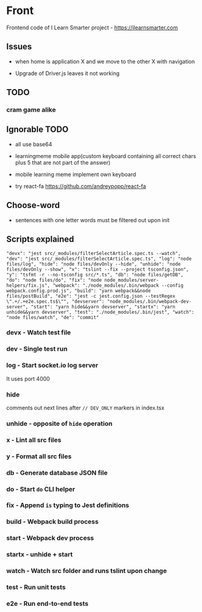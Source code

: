 # Front

Frontend code of I Learn Smarter project - https://ilearnsmarter.com

## Issues

- when home is application X and we move to the other X with navigation

- Upgrade of Driver.js leaves it not working

## TODO

### cram game alike

## Ignorable TODO

- all use base64

- learningmeme mobile app(custom keyboard containing all correct chars plus 5 that are not part of the answer)

- mobile learning meme implement own keyboard

- try react-fa https://github.com/andreypopp/react-fa

## Choose-word

- sentences with one letter words must be filtered out upon init

## Scripts explained

`
"devx": "jest src/_modules/filterSelectArticle.spec.ts --watch",
"dev": "jest src/_modules/filterSelectArticle.spec.ts",
"log": "node files/log",
"hide": "node files/devOnly --hide",
"unhide": "node files/devOnly --show",
"x": "tslint --fix --project tsconfig.json",
"y": "tsfmt -r --no-tsconfig src/*.ts",
"db": "node files/getDB",
"do": "node files/do",
"fix": "node node_modules/server-helpers/fix.js",
"webpack": "./node_modules/.bin/webpack --config webpack.config.prod.js",
"build": "yarn webpack&&node files/postBuild",
"e2e": "jest -c jest.config.json --testRegex \".+/.+e2e.spec.ts$\"",
"devserver": "node_modules/.bin/webpack-dev-server",
"start": "yarn hide&&yarn devserver",
"startx": "yarn unhide&&yarn devserver",
"test": "./node_modules/.bin/jest",
"watch": "node files/watch",
"de": "commit"
`

### devx - Watch test file

### dev - Single test run

### log - Start socket.io log server

It uses port 4000

### hide

comments out next lines after `// DEV_ONLY` markers in index.tsx

### unhide - opposite of `hide` operation

### x - Lint all src files

### y - Format all src files

### db - Generate database JSON file

### do - Start `do` CLI helper

### fix - Append `is` typing to Jest definitions

### build - Webpack build process

### start - Webpack dev process

### startx - unhide + start

### watch - Watch src folder and runs tslint upon change

### test - Run unit tests

### e2e - Run end-to-end tests
